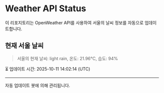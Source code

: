 
# Weather API Status

이 리포지토리는 OpenWeather API를 사용하여 서울의 날씨 정보를 자동으로 업데이트합니다.

## 현재 서울 날씨
> 서울의 현재 날씨: light rain, 온도: 21.96°C, 습도: 94%

⏳ 업데이트 시간: 2025-10-11 14:02:14 (UTC)

---
자동 업데이트 봇에 의해 관리됩니다.
